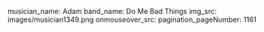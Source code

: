 musician_name: Adam
band_name: Do Me Bad Things
img_src: images/musician1349.png
onmouseover_src: 
pagination_pageNumber: 1161